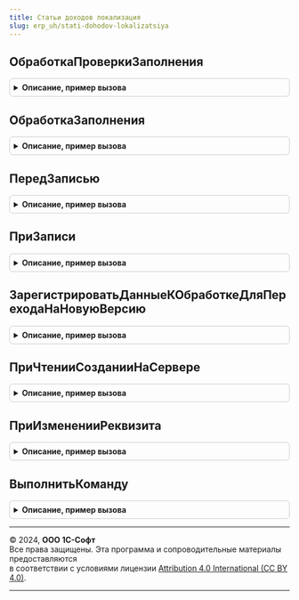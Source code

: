 ```yaml
---
title: Статьи доходов локализация
slug: erp_uh/stati-dohodov-lokalizatsiya
---
```



## ОбработкаПроверкиЗаполнения
<details style="margin: 1em 0; padding: 0.5em; border: 1px solid #ccc; border-radius: 6px;">

<summary style="font-weight: bold; cursor: pointer;">Описание, пример вызова</summary>

```bsl

// Вызывается из соответствующего обработчика плана видов характеристик
//
// Параметры:
//  Объект - ПланВидовХарактеристикОбъект.СтатьиРасходов - Обрабатываемый объект
//  Отказ - Булево - Если в теле процедуры-обработчика установить данному параметру значение Истина,
//                   то будет выполнен отказ от продолжения работы после выполнения проверки заполнения.
//  ПроверяемыеРеквизиты - Массив - Массив путей к реквизитам, для которых будет выполнена проверка заполнения.
//
Процедура ОбработкаПроверкиЗаполнения(Объект, Отказ, ПроверяемыеРеквизиты) Экспорт
```

Пример вызова
```bsl
СтатьиДоходовЛокализация.ОбработкаПроверкиЗаполнения(Объект, Отказ, ПроверяемыеРеквизиты) 
```
</details>

## ОбработкаЗаполнения
<details style="margin: 1em 0; padding: 0.5em; border: 1px solid #ccc; border-radius: 6px;">

<summary style="font-weight: bold; cursor: pointer;">Описание, пример вызова</summary>

```bsl

// Вызывается из соответствующего обработчика плана видов характеристик
//
// Параметры:
//  Объект - ПланВидовХарактеристикОбъект.СтатьиРасходов - Обрабатываемый объект
//  ДанныеЗаполнения - Произвольный - Значение, которое используется как основание для заполнения.
//  СтандартнаяОбработка - Булево - В данный параметр передается признак выполнения стандартной (системной) обработки события.
//
Процедура ОбработкаЗаполнения(Объект, ДанныеЗаполнения, СтандартнаяОбработка) Экспорт
```

Пример вызова
```bsl
СтатьиДоходовЛокализация.ОбработкаЗаполнения(Объект, ДанныеЗаполнения, СтандартнаяОбработка) 
```
</details>

## ПередЗаписью
<details style="margin: 1em 0; padding: 0.5em; border: 1px solid #ccc; border-radius: 6px;">

<summary style="font-weight: bold; cursor: pointer;">Описание, пример вызова</summary>

```bsl

// Вызывается из соответствующего обработчика плана видов характеристик
//
// Параметры:
//  Объект - ПланВидовХарактеристикОбъект.СтатьиРасходов - Обрабатываемый объект
//  Отказ - Булево - Признак отказа от записи.
//                   Если в теле процедуры-обработчика установить данному параметру значение Истина,
//                   то запись выполнена не будет и будет вызвано исключение.
//
Процедура ПередЗаписью(Объект, Отказ) Экспорт
```

Пример вызова
```bsl
СтатьиДоходовЛокализация.ПередЗаписью(Объект, Отказ) 
```
</details>

## ПриЗаписи
<details style="margin: 1em 0; padding: 0.5em; border: 1px solid #ccc; border-radius: 6px;">

<summary style="font-weight: bold; cursor: pointer;">Описание, пример вызова</summary>

```bsl

// Вызывается из соответствующего обработчика плана видов характеристик
//
// Параметры:
//  Объект - ПланВидовХарактеристикОбъект.СтатьиРасходов - Обрабатываемый объект
//  Отказ - Булево - Признак отказа от записи.
//                   Если в теле процедуры-обработчика установить данному параметру значение Истина, то запись выполнена не будет и будет вызвано исключение.
//
Процедура ПриЗаписи(Объект, Отказ) Экспорт
```

Пример вызова
```bsl
СтатьиДоходовЛокализация.ПриЗаписи(Объект, Отказ) 
```
</details>

## ЗарегистрироватьДанныеКОбработкеДляПереходаНаНовуюВерсию
<details style="margin: 1em 0; padding: 0.5em; border: 1px solid #ccc; border-radius: 6px;">

<summary style="font-weight: bold; cursor: pointer;">Описание, пример вызова</summary>

```bsl

// Регистрирует данные для обработчика обновления.
//
Процедура ЗарегистрироватьДанныеКОбработкеДляПереходаНаНовуюВерсию(Параметры) Экспорт
```

Пример вызова
```bsl
СтатьиДоходовЛокализация.ЗарегистрироватьДанныеКОбработкеДляПереходаНаНовуюВерсию(Параметры) 
```
</details>

## ПриЧтенииСозданииНаСервере
<details style="margin: 1em 0; padding: 0.5em; border: 1px solid #ccc; border-radius: 6px;">

<summary style="font-weight: bold; cursor: pointer;">Описание, пример вызова</summary>

```bsl

// Вызывается из соответствующего обработчика формы плана видов характеристик
//
// Параметры:
// 	Форма - ФормаКлиентскогоПриложения - Форма плана видов характеристик
//
Процедура ПриЧтенииСозданииНаСервере(Форма) Экспорт
```

Пример вызова
```bsl
СтатьиДоходовЛокализация.ПриЧтенииСозданииНаСервере(Форма) 
```
</details>

## ПриИзмененииРеквизита
<details style="margin: 1em 0; padding: 0.5em; border: 1px solid #ccc; border-radius: 6px;">

<summary style="font-weight: bold; cursor: pointer;">Описание, пример вызова</summary>

```bsl

// Вызывается из соответствующего обработчика формы объекта
//
// Параметры:
// 	ИмяЭлемента - Строка - Имя элемента формы
// 	Форма - ФормаКлиентскогоПриложения - Форма плана видов характеристик
//
Процедура ПриИзмененииРеквизита(ИмяЭлемента, Форма) Экспорт
```

Пример вызова
```bsl
СтатьиДоходовЛокализация.ПриИзмененииРеквизита(ИмяЭлемента, Форма) 
```
</details>

## ВыполнитьКоманду
<details style="margin: 1em 0; padding: 0.5em; border: 1px solid #ccc; border-radius: 6px;">

<summary style="font-weight: bold; cursor: pointer;">Описание, пример вызова</summary>

```bsl

// Вызывается из соответствующего обработчика формы объекта
//
// Параметры:
// 	ИмяКоманды - Строка - Имя команды
// 	ЭтаФорма - ФормаКлиентскогоПриложения - Форма плана видов характеристик
//
Процедура ВыполнитьКоманду(ИмяКоманды, ЭтаФорма) Экспорт
```

Пример вызова
```bsl
СтатьиДоходовЛокализация.ВыполнитьКоманду(ИмяКоманды, ЭтаФорма) 
```
</details>

---

© 2024, **ООО 1С-Софт**  
Все права защищены. Эта программа и сопроводительные материалы предоставляются  
в соответствии с условиями лицензии [Attribution 4.0 International (CC BY 4.0)](https://creativecommons.org/licenses/by/4.0/legalcode).

---
